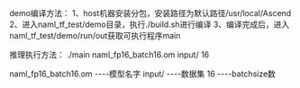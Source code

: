 demo编译方法：
1、host机器安装分包，安装路径为默认路径/usr/local/Ascend
2、进入naml_tf_test/demo目录，执行./build.sh进行编译
3、编译完成后，进入naml_tf_test/demo/run/out获取可执行程序main

推理执行方法：
./main naml_fp16_batch16.om  input/  16

naml_fp16_batch16.om    ----模型名字
input/     ----数据集
16         ----batchsize数

